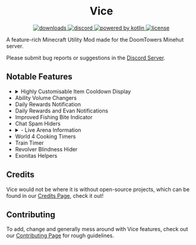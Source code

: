 <h1 align="center">Vice</h1>
<div align="center">
	<a href="https://github.com/Oxyopiia/ViceMod/releases" target="_blank">
    		<img alt="downloads" src="https://img.shields.io/github/v/release/Oxyopiia/ViceMod?color=4166f5&style=for-the-badge"/>
  	</a>
	<a href="[https://discord.gg/7nb9KcZHug](https://discord.gg/7nb9KcZHug)" target="_blank">
   		<img alt="discord" src="https://img.shields.io/discord/1146499076033097808?color=9089DA&logo=discord&style=for-the-badge"/>
  	</a>
	<a href="[https://github.com/Oxyopiia/ViceMod/blob/main/LICENSE](https://kotlinlang.org/)" target="_blank">
    		<img alt="powered by kotlin" src="https://img.shields.io/badge/Made%20With-Kotlin-orange?style=for-the-badge&logo=kotlin&logocolor=white"/>
  	</a>
  	<a href="https://github.com/Oxyopiia/ViceMod/blob/main/LICENSE" target="_blank">
    		<img alt="license" src="https://img.shields.io/github/license/Oxyopiia/ViceMod?color=4166f5&style=for-the-badge"/>
  	</a>
</div>

A feature-rich Minecraft Utility Mod made for the DoomTowers Minehut server.

Please submit bug reports or suggestions in the [Discord Server](https://discord.gg/7nb9KcZHug).

## Notable Features
<ul>
	<li><details><summary>Highly Customisable Item Cooldown Display</summary>
	Renders a cooldown background for specific DoomTowers items, such as the Burger Blade, in the hotbar.<br />
	- 4 Unique Display Modes: Vanilla, Static, Fade, and Text Only,<br />
	- A toggleable timer to accompany the background,<br />
	- A toggleable timer next to the crosshair for quick viewing,<br />
	- A toggle to display if a Cooldown is locked behind an unequipped set.<br />
</details></li>
	<li>Ability Volume Changers</li>
	<li>Daily Rewards Notification </li>
 	<li>Daily Rewards and Evan Notifications</li>
	<li>Improved Fishing Bite Indicator</li>
	<li>Chat Spam Hiders</li>
	<li><details><summary>- Live Arena Information</summary>
	Displays useful statistics on-screen during an Arena session, with many optional settings for customisability:
	- Wave Time
	- Mobs Remaining
	- Mob Effects
	- Projected Drops and Drop Rates
</details></li>
	<li>World 4 Cooking Timers</li>
 	<li>Train Timer</li>
	<li>Revolver Blindness Hider</li>
	<li>Exonitas Helpers</li>
</ul>

## Credits
Vice would not be where it is without open-source projects, which can be found in our [Credits Page](https://github.com/Oxyopiia/ViceMod/blob/master/CREDITS.md "Credits"), check it out!

## Contributing
To add, change and generally mess around with Vice features, check out our [Contributing Page](https://github.com/Oxyopiia/ViceMod/blob/master/CONTRIBUTING.md "Contributing") for rough guidelines.
